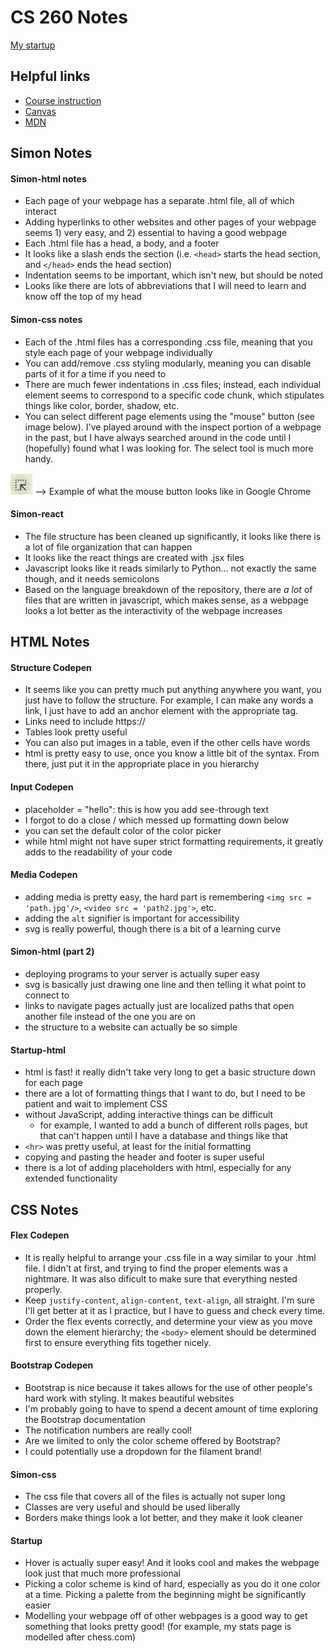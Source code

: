 # CS 260 Notes

[My startup](https://github.com/Peppermint6443/startup.git)

## Helpful links

- [Course instruction](https://github.com/webprogramming260)
- [Canvas](https://byu.instructure.com)
- [MDN](https://developer.mozilla.org)

## Simon Notes

#### Simon-html notes
* Each page of your webpage has a separate .html file, all of which interact
* Adding hyperlinks to other websites and other pages of your webpage seems 1) very easy, and 2) essential to having a good webpage
* Each .html file has a head, a body, and a footer
* It looks like a slash ends the section (i.e. `<head>` starts the head section, and `</head>` ends the head section)
* Indentation seems to be important, which isn't new, but should be noted
* Looks like there are lots of abbreviations that I will need to learn and know off the top of my head

#### Simon-css notes
* Each of the .html files has a corresponding .css file, meaning that you style each page of your webpage individually
* You can add/remove .css styling modularly, meaning you can disable parts of it for a time if you need to
* There are much fewer indentations in .css files; instead, each individual element seems to correspond to a specific code chunk, which stipulates things like color, border, shadow, etc.
* You can select different page elements using the "mouse" button (see image below). I've played around with the inspect portion of a webpage in the past, but I have always searched around in the code until I (hopefully) found what I was looking for. The select tool is much more handy. 

![Mouse Button](images/mouse_button_screenshot.png) --> Example of what the mouse button looks like in Google Chrome

#### Simon-react
* The file structure has been cleaned up significantly, it looks like there is a lot of file organization that can happen
* It looks like the react things are created with .jsx files
* Javascript looks like it reads similarly to Python... not exactly the same though, and it needs semicolons
* Based on the language breakdown of the repository, there are *a lot* of files that are written in javascript, which makes sense, as a webpage looks a lot better as the interactivity of the webpage increases

## HTML Notes
#### Structure Codepen
* It seems like you can pretty much put anything anywhere you want, you just have to follow the structure. For example, I can make any words a link, I just have to add an anchor element with the appropriate tag.
* Links need to include https://
* Tables look pretty useful
* You can also put images in a table, even if the other cells have words
* html is pretty easy to use, once you know a little bit of the syntax. From there, just put it in the appropriate place in you hierarchy

#### Input Codepen
* placeholder = "hello": this is how you add see-through text
* I forgot to do a close / which messed up formatting down below
* you can set the default color of the color picker
* while html might not have super strict formatting requirements, it greatly adds to the readability of your code

#### Media Codepen
* adding media is pretty easy, the hard part is remembering `<img src = 'path.jpg'/>`, `<video src = 'path2.jpg'>`, etc.
* adding the `alt` signifier is important for accessibility
* svg is really powerful, though there is a bit of a learning curve

#### Simon-html (part 2)
* deploying programs to your server is actually super easy
* svg is basically just drawing one line and then telling it what point to connect to
* links to navigate pages actually just are localized paths that open another file instead of the one you are on
* the structure to a website can actually be so simple

#### Startup-html
* html is fast! it really didn't take very long to get a basic structure down for each page
* there are a lot of formatting things that I want to do, but I need to be patient and wait to implement CSS
* without JavaScript, adding interactive things can be difficult
    * for example, I wanted to add a bunch of different rolls pages, but that can't happen until I have a database and things like that
* `<hr>` was pretty useful, at least for the initial formatting
* copying and pasting the header and footer is super useful
* there is a lot of adding placeholders with html, especially for any extended functionality

## CSS Notes
#### Flex Codepen
* It is really helpful to arrange your .css file in a way similar to your .html file. I didn't at first, and trying to find the proper elements was a nightmare. It was also dificult to make sure that everything nested properly.
* Keep `justify-content`, `align-content`, `text-align`, all straight. I'm sure I'll get better at it as I practice, but I have to guess and check every time.
* Order the flex events correctly, and determine your view as you move down the element hierarchy; the `<body>` element should be determined first to ensure everything fits together nicely.

#### Bootstrap Codepen
* Bootstrap is nice because it takes allows for the use of other people's hard work with styling. It makes beautiful websites
* I'm probably going to have to spend a decent amount of time exploring the Bootstrap documentation
* The notification numbers are really cool!
* Are we limited to only the color scheme offered by Bootstrap?
* I could potentially use a dropdown for the filament brand!

#### Simon-css
* The css file that covers all of the files is actually not super long
* Classes are very useful and should be used liberally
* Borders make things look a lot better, and they make it look cleaner

#### Startup
* Hover is actually super easy! And it looks cool and makes the webpage look just that much more professional
* Picking a color scheme is kind of hard, especially as you do it one color at a time. Picking a palette from the beginning might be significantly easier
* Modelling your webpage off of other webpages is a good way to get something that looks pretty good! (for example, my stats page is modelled after chess.com)
